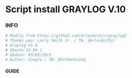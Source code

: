 # Script install GRAYLOG V.10

### INFO
```sh
# Modify from https://github.com/mrlesmithjr/graylog2
# Thanks you: Larry Smith Jr. / TW. @mrlesmithjr
# Graylog V1.0
# Ubuntu 14.04.1
# Update: 03/03/2015
# Author: Congto / TW: @tothanhcong
```

#### GUIDE